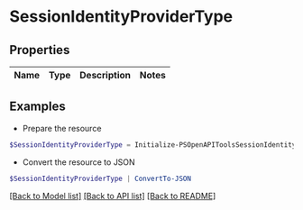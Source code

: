 # SessionIdentityProviderType
## Properties

Name | Type | Description | Notes
------------ | ------------- | ------------- | -------------

## Examples

- Prepare the resource
```powershell
$SessionIdentityProviderType = Initialize-PSOpenAPIToolsSessionIdentityProviderType 
```

- Convert the resource to JSON
```powershell
$SessionIdentityProviderType | ConvertTo-JSON
```

[[Back to Model list]](../README.md#documentation-for-models) [[Back to API list]](../README.md#documentation-for-api-endpoints) [[Back to README]](../README.md)

